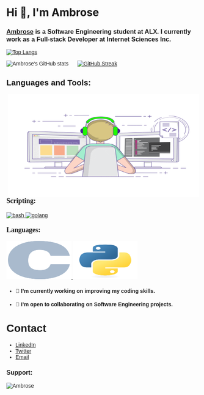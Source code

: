 # Hi 👋, I'm Ambrose

### <h3 align="left"><font face="Arial"><a href="https://www.linkedin.com/in/ambrose-m-/" target="_blank" rel="noreferrer">Ambrose</a> is a Software Engineering student at ALX. I currently work as a Full-stack Developer at Internet Sciences Inc.

[![Top Langs](https://github-readme-stats.vercel.app/api/top-langs/?username=Gich-M&layout=compact&card_width=400&theme=highcontrast)](https://github.com/Gich-M/github-readme-stats)

![Ambrose's GitHub stats](https://github-readme-stats.vercel.app/api?username=Gich-M&show_icons=true&theme=highcontrast)&nbsp;&nbsp;&nbsp;&nbsp;&nbsp;&nbsp;[![GitHub Streak](https://streak-stats.demolab.com?user=Gich-M&theme=highcontrast)](https://git.io/streak-stats)

## Languages and Tools:
<!-- GIF -->
<img align="right" height="270" width="500" src="https://raw.githubusercontent.com/mikonoid/mikonoid/main/images/gifs/coder3.gif" />

<!-- Scripting Section -->
<h4><font size="+1" face="Tahoma">Scripting:</font></h4>
<p align="left">
    <a href="https://www.gnu.org/software/bash/" target="_blank" rel="noreferrer">
        <img src="https://e7.pngegg.com/pngimages/330/276/png-clipart-bash-shell-script-bourne-shell-scripting-language-unix-shell-shell-rectangle-logo.png" alt="bash" width="100" height="100"/>
    </a>
    <a href="https://golang.org/" target="_blank" rel="noreferrer">
        <img src="https://perisync.com/images/gocc.gif" alt="golang" width="170" height="100"/>
    </a>
</p>

<!-- Languages Section -->
<h4><font size="+1" face="Tahoma">Languages:</font></h4>
<p>
    <a href="https://www.cprogramming.com/" target="_blank" rel="noreferrer">
        <img src="https://raw.githubusercontent.com/devicons/devicon/master/icons/c/c-original.svg" alt="c" width="170" height="100"/>
    </a>
    <a href="https://www.python.org" target="_blank" rel="noreferrer">
        <img src="https://raw.githubusercontent.com/devicons/devicon/master/icons/python/python-original.svg" alt="python" width="170" height="100"/>
    </a>
</p>

- #### 🔭 I’m currently working on improving my coding skills.
- #### 👯 I’m open to collaborating on Software Engineering projects.

# Contact
* [LinkedIn](https://www.linkedin.com/in/ambrose-m-/)
* [Twitter](https://twitter.com/gich_mk)
* [Email](mailto:gichmuriuki21@gmail.com)

<h3 align="left">Support:</h3>
<p><a href="https://www.buymeacoffee.com/Ambrose"> <img align="left" src="https://cdn.buymeacoffee.com/buttons/v2/default-yellow.png" height="50" width="210" alt="Ambrose" /></a></p><br><br>

